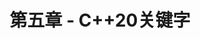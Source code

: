 ---
title: "第五章 - C++20关键字"
menu:
  main:
    identifier: "cpp-keywords"
    parent: "cpp20-base"
    name: "关键字"
    weight: 5
---